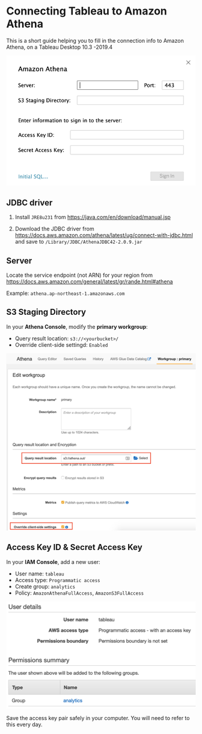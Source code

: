 # Connecting Tableau to Amazon Athena
This is a short guide helping you to fill in the connection info to Amazon Athena, on a Tableau Desktop 10.3 -2019.4

![Athena connection info](./images/connecting-to-athena.png)

## JDBC driver
1. Install `JRE8u231` from https://java.com/en/download/manual.jsp

2. Download the JDBC driver from https://docs.aws.amazon.com/athena/latest/ug/connect-with-jdbc.html
and save to `/Library/JDBC/AthenaJDBC42-2.0.9.jar`

## Server
Locate the service endpoint (not ARN) for your region from https://docs.aws.amazon.com/general/latest/gr/rande.html#athena

Example: `athena.ap-northeast-1.amazonaws.com`

## S3 Staging Directory
In your **Athena Console**, modify the **primary workgroup**:
* Query result location: `s3://<yourbucket>/`
* Override client-side settingd: `Enabled`

![Athena primary workgroup settings](./images/athena-workgroup.png)

## Access Key ID & Secret Access Key
In your **IAM Console**, add a new user:
* User name: `tableau`
* Access type: `Programmatic access`
* Create group: `analytics`
* Policy: `AmazonAthenaFullAccess`, `AmazonS3FullAccess`

![IAM add user](./images/IAM-user.png)

Save the access key pair safely in your computer. You will need to refer to this every day.
